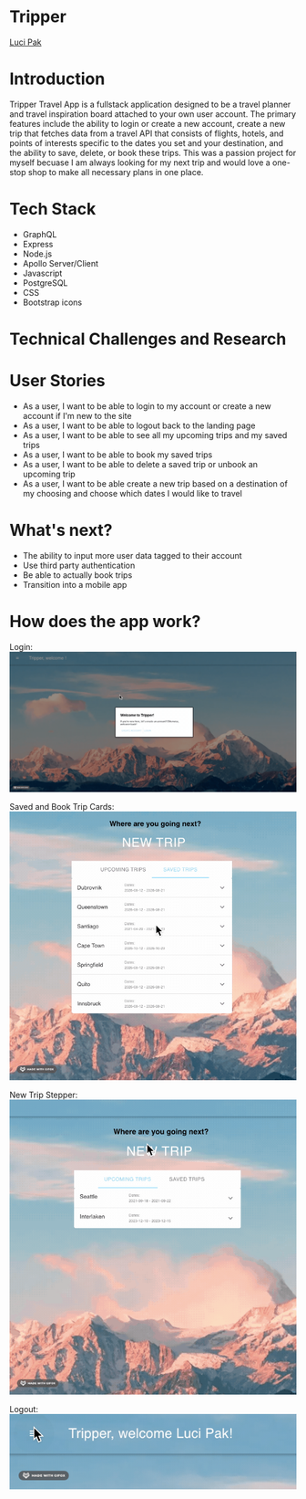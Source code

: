# Tripper
[Luci Pak](https://github.com/lucipak "Luci Pak")

# Introduction

Tripper Travel App is a fullstack application designed to be a travel planner and travel inspiration board attached to your own user account. The primary features include the ability to login or create a new account, create a new trip that fetches data from a travel API that consists of flights, hotels, and points of interests specific to the dates you set and your destination, and the ability to save, delete, or book these trips. 
This was a passion project for myself becuase I am always looking for my next trip and would love a one-stop shop to make all necessary plans in one place. 

# Tech Stack
<ul>
<li>GraphQL</li>
<li>Express</li>
<li>Node.js</li>
<li>Apollo Server/Client</li>
<li>Javascript</li>
<li>PostgreSQL</li>
<li>CSS</li>
<li>Bootstrap icons</li>
</ul>

# Technical Challenges and Research

# User Stories
<ul>
<li>As a user, I want to be able to login to my account or create a new account if I'm new to the site</li>
<li>As a user, I want to be able to logout back to the landing page</li>
<li>As a user, I want to be able to see all my upcoming trips and my saved trips</li>
<li>As a user, I want to be able to book my saved trips</li>
<li>As a user, I want to be able to delete a saved trip or unbook an upcoming trip</li>
<li>As a user, I want to be able create a new trip based on a destination of my choosing and choose which dates I would like to travel</li>
</ul>

# What's next?
<ul>
<li>The ability to input more user data tagged to their account</li>
<li>Use third party authentication</li>
<li>Be able to actually book trips</li>
<li>Transition into a mobile app</li>
</ul>

# How does the app work?
Login:
<br />
<img src="./src/gifs/login.gif">

Saved and Book Trip Cards:
<br />
<img src="./src/gifs/cards.gif">

New Trip Stepper:
<br />
<img src="./src/gifs/stepper.gif">

Logout:
<br />
<img src="./src/gifs/logout.gif">

